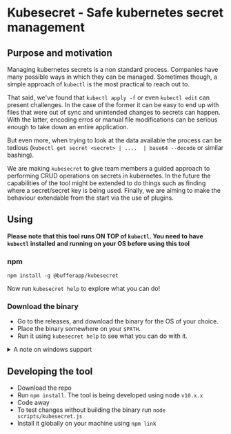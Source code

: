 # Kubesecret - Safe kubernetes secret management

## Purpose and motivation

Managing kubernetes secrets is a non standard process. Companies have many possible ways in which they can be managed. Sometimes though, a simple approach of `kubectl` is the most practical to reach out to.

That said, we've found that `kubectl apply -f` or even `kubectl edit` can present challenges. In the case of the former it can be easy to end up with files that were out of sync and unintended changes to secrets can happen. With the latter, encoding erros or manual file modifications can be serious enough to take down an entire application.

But even more, when trying to look at the data available the process can be tedious (`kubectl get secret <secret> | ....  | base64 --decode` or similar bashing).

We are making `kubesecret` to give team members a guided approach to performing CRUD operations on secrets in kubernetes. In the future the capabilities of the tool might be extended to do things such as finding where a secret/secret key is being used. Finally, we are aiming to make the behaviour extendable from the start via the use of plugins.

## Using

**Please note that this tool runs ON TOP of `kubectl`. You need to have `kubectl` installed and running on your OS before using this tool**

### npm

```
npm install -g @bufferapp/kubesecret
```

Now run `kubesecret help` to explore what you can do!

### Download the binary

* Go to the releases, and download the binary for the OS of your choice.
* Place the binary somewhere on your `$PATH`.
* Run it using `kubesecret help` to see what you can do with it.

<details>
<summary>A note on windows support</summary>
<p>

While Windows support is currently not supported, we'll be taking care to try and not introduce patterns that exclude windows. We make no guarantees and you are free to run `node_modules/pkg/lib-es5/bin.js -t node10-win-x64` to get yourself a Windows binary and test things out.

</p>
</details>

## Developing the tool

* Download the repo
* Run `npm install`. The tool is being developed using node `v10.x.x`
* Code away
* To test changes without building the binary run `node scripts/kubesecret.js`
* Install it globally on your machine using `npm link`
